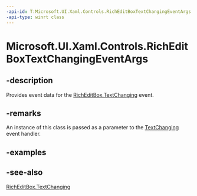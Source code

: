 ```yaml
---
-api-id: T:Microsoft.UI.Xaml.Controls.RichEditBoxTextChangingEventArgs
-api-type: winrt class
---
```


<!-- Class syntax.
public class RichEditBoxTextChangingEventArgs : Windows.UI.Xaml.Controls.IRichEditBoxTextChangingEventArgs, Windows.UI.Xaml.Controls.IRichEditBoxTextChangingEventArgs2
-->

# Microsoft.UI.Xaml.Controls.RichEditBoxTextChangingEventArgs

## -description
Provides event data for the [RichEditBox.TextChanging](richeditbox_textchanging.md) event.

## -remarks
An instance of this class is passed as a parameter to the [TextChanging](richeditbox_textchanging.md) event handler.

## -examples

## -see-also
[RichEditBox.TextChanging](richeditbox_textchanging.md)
